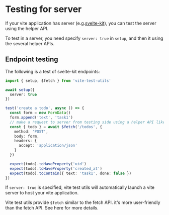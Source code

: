 # Testing for server

If your vite application has server (e.g.[svelte-kit](https://kit.svelte.dev/)), you can test the server using the helper API.

To test in a server, you need specify `server: true` in `setup`, and then it using the several helper APIs.

## Endpoint testing

The following is a test of svelte-kit endpoints:

```ts
import { setup, $fetch } from 'vite-test-utils'

await setup({
  server: true
})

test('create a todo', async () => {
  const form = new FormData()
  form.append('text', 'task1')
  // make a request to server from testing side using a helper API like fetch API
  const { todo } = await $fetch('/todos', {
    method: 'POST',
    body: form,
    headers: {
      accept: 'application/json'
    }
  })

  expect(todo).toHaveProperty('uid')
  expect(todo).toHaveProperty('created_at')
  expect(todo).toContain({ text: 'task1', done: false })
})
```

If `server: true` is specified, vite test utils will automatically launch a vite server to host your vite application.

Vite test utils provide `$fetch` similar to the fetch API. it's more user-friendly than the fetch API. See here for more details.
